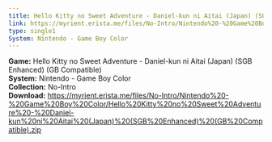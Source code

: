 ```yaml
---
title: Hello Kitty no Sweet Adventure - Daniel-kun ni Aitai (Japan) (SGB Enhanced) (GB Compatible)
link: https://myrient.erista.me/files/No-Intro/Nintendo%20-%20Game%20Boy%20Color/Hello%20Kitty%20no%20Sweet%20Adventure%20-%20Daniel-kun%20ni%20Aitai%20(Japan)%20(SGB%20Enhanced)%20(GB%20Compatible).zip
type: single1
System: Nintendo - Game Boy Color
---
```

<b>Game:</b> Hello Kitty no Sweet Adventure - Daniel-kun ni Aitai (Japan) (SGB Enhanced) (GB Compatible)<br>
<b>System:</b> Nintendo - Game Boy Color<br>
<b>Collection:</b> No-Intro<br>
<b>Download:</b> https://myrient.erista.me/files/No-Intro/Nintendo%20-%20Game%20Boy%20Color/Hello%20Kitty%20no%20Sweet%20Adventure%20-%20Daniel-kun%20ni%20Aitai%20(Japan)%20(SGB%20Enhanced)%20(GB%20Compatible).zip